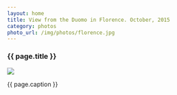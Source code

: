 ```yaml
---
layout: home
title: View from the Duomo in Florence. October, 2015
category: photos
photo_url: /img/photos/florence.jpg
---
```


<div>
  <h3>{{ page.title }}</h3>
  <img src="{{ page.photo_url }}" style="max-width: 100%;"/>
  <p>{{ page.caption }}</p>
</div>